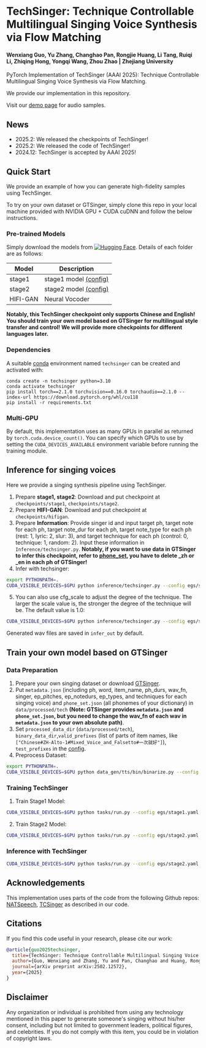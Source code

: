 # TechSinger: Technique Controllable Multilingual Singing Voice Synthesis via Flow Matching

#### Wenxiang Guo, Yu Zhang, Changhao Pan, Rongjie Huang, Li Tang, Ruiqi Li, Zhiqing Hong, Yongqi Wang, Zhou Zhao | Zhejiang University

PyTorch Implementation of TechSinger (AAAI 2025): Technique Controllable Multilingual Singing Voice Synthesis via Flow Matching.

We provide our implementation in this repository.

Visit our [demo page](https://tech-singer.github.io) for audio samples.

## News
- 2025.2: We released the checkpoints of TechSinger!
- 2025.2: We released the code of TechSinger!
- 2024.12: TechSinger is accepted by AAAI 2025!

## Quick Start
We provide an example of how you can generate high-fidelity samples using TechSinger.

To try on your own dataset or GTSinger, simply clone this repo in your local machine provided with NVIDIA GPU + CUDA cuDNN and follow the below instructions.

### Pre-trained Models
Simply download the models from [![Hugging Face](https://img.shields.io/badge/%F0%9F%A4%97%20Hugging%20Face-blue)](https://huggingface.co/verstar/TechSinger/tree/main).
Details of each folder are as follows:

| Model       |  Description                                                              | 
|-------------|--------------------------------------------------------------------------|
| stage1 |  stage1 model [(config)](./egs/stage1.yaml) |
| stage2 |  stage2 model [(config)](./egs/stage2.yaml) |
| HIFI-GAN    |  Neural Vocoder                       |

**Notably, this TechSinger checkpoint only supports Chinese and English! You should train your own model based on GTSinger for multilingual style transfer and control! We will provide more checkpoints for different languages later.**

### Dependencies

A suitable [conda](https://conda.io/) environment named `techsinger` can be created
and activated with:

```
conda create -n techsinger python=3.10
conda activate techsinger
pip install torch==2.1.0 torchvision==0.16.0 torchaudio==2.1.0 --index-url https://download.pytorch.org/whl/cu118
pip install -r requirements.txt
```

### Multi-GPU

By default, this implementation uses as many GPUs in parallel as returned by `torch.cuda.device_count()`. 
You can specify which GPUs to use by setting the `CUDA_DEVICES_AVAILABLE` environment variable before running the training module.

## Inference for singing voices

Here we provide a singing synthesis pipeline using TechSinger.

1. Prepare **stage1, stage2**: Download and put checkpoint at `checkpoints/stage1`, `checkpoints/stage2`.
2. Prepare **HIFI-GAN**: Download and put checkpoint at `checkpoints/hifigan`.
3. Prepare **Information**: Provide singer id and input target ph, target note for each ph, target note_dur for each ph, target note_type for each ph (rest: 1, lyric: 2, slur: 3), and target technique for each ph (control: 0, technique: 1, random: 2). Input these information in `Inference/techsinger.py`. **Notably, if you want to use data in GTSinger to infer this checkpoint, refer to [phone_set](./ZHEN_checkpoint_phone_set.json), you have to delete _zh or _en in each ph of GTSinger!**
4. Infer with techsinger:

```bash
export PYTHONPATH=.
CUDA_VISIBLE_DEVICES=$GPU python inference/techsinger.py --config egs/stage2.yaml  --exp_name stage2 --reset
```

5. You can also use cfg_scale to adjust the degree of the technique. The larger the scale value is, the stronger the degree of the technique will be. The default value is 1.0:

```bash
CUDA_VISIBLE_DEVICES=$GPU python inference/techsinger.py --config egs/stage2.yaml  --exp_name stage2 --hparams="cfg_scale=2.0"  --reset
```

Generated wav files are saved in `infer_out` by default.<br>

## Train your own model based on GTSinger

### Data Preparation 

1. Prepare your own singing dataset or download [GTSinger](https://github.com/GTSinger/GTSinger).
2. Put `metadata.json` (including ph, word, item_name, ph_durs, wav_fn, singer, ep_pitches, ep_notedurs, ep_types, and techniques for each singing voice) and `phone_set.json` (all phonemes of your dictionary) in `data/processed/tech` **(Note: GTSinger provides `metadata.json` and `phone_set.json`, but you need to change the wav_fn of each wav in `metadata.json` to your own absolute path)**.
3. Set `processed_data_dir` (`data/processed/tech`), `binary_data_dir`,`valid_prefixes` (list of parts of item names, like `["Chinese#ZH-Alto-1#Mixed_Voice_and_Falsetto#一次就好"]`), `test_prefixes` in the [config](./egs/stage1.yaml).
4. Preprocess Dataset: 

```bash
export PYTHONPATH=.
CUDA_VISIBLE_DEVICES=$GPU python data_gen/tts/bin/binarize.py --config egs/stage1.yaml
```

### Training TechSinger

1. Train Stage1 Model:
```bash
CUDA_VISIBLE_DEVICES=$GPU python tasks/run.py --config egs/stage1.yaml  --exp_name Stage1 --reset
```
2. Train Stage2 Model:
```bash
CUDA_VISIBLE_DEVICES=$GPU python tasks/run.py --config egs/stage2.yaml  --exp_name Stage2 --reset
```

### Inference with TechSinger

```bash
CUDA_VISIBLE_DEVICES=$GPU python tasks/run.py --config egs/stage2.yaml  --exp_name Stage2 --infer
```

## Acknowledgements

This implementation uses parts of the code from the following Github repos:
[NATSpeech](https://github.com/NATSpeech/NATSpeech),
[TCSinger](https://github.com/AaronZ345/TCSinger)
as described in our code.

## Citations ##

If you find this code useful in your research, please cite our work:
```bib
@article{guo2025techsinger,
  title={TechSinger: Technique Controllable Multilingual Singing Voice Synthesis via Flow Matching},
  author={Guo, Wenxiang and Zhang, Yu and Pan, Changhao and Huang, Rongjie and Tang, Li and Li, Ruiqi and Hong, Zhiqing and Wang, Yongqi and Zhao, Zhou},
  journal={arXiv preprint arXiv:2502.12572},
  year={2025}
}
```

## Disclaimer ##

Any organization or individual is prohibited from using any technology mentioned in this paper to generate someone's singing without his/her consent, including but not limited to government leaders, political figures, and celebrities. If you do not comply with this item, you could be in violation of copyright laws.
